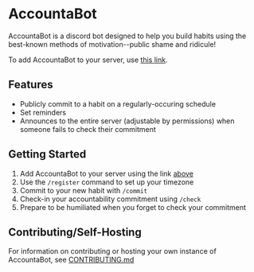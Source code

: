 # AccountaBot

AccountaBot is a discord bot designed to help you build habits using the best-known methods of motivation--public shame and ridicule!

To add AccountaBot to your server, use [this link](https://discord.com/api/oauth2/authorize?client_id=1013131291660656640&permissions=133120&scope=bot%20applications.commands).

## Features
- Publicly commit to a habit on a regularly-occuring schedule
- Set reminders
- Announces to the entire server (adjustable by permissions) when someone fails to check their commitment

## Getting Started
1. Add AccountaBot to your server using the link [above](#accountabot)
2. Use the `/register` command to set up your timezone
3. Commit to your new habit with `/commit`
4. Check-in your accountability commitment using `/check`
5. Prepare to be humiliated when you forget to check your commitment

## Contributing/Self-Hosting
For information on contributing or hosting your own instance of AccountaBot, see [CONTRIBUTING.md](CONTRIBUTING.md)
